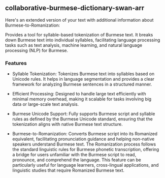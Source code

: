 ## collaborative-burmese-dictionary-swan-arr

Here's an extended version of your text with additional information about Burmese-to-Romanization:

Provides a tool for syllable-based tokenization of Burmese text. It breaks down Burmese text into individual syllables, facilitating language processing tasks such as text analysis, machine learning, and natural language processing (NLP) for Burmese.

### Features
- Syllable Tokenization: Tokenizes Burmese text into syllables based on Unicode rules. It helps in language segmentation and provides a clear framework for analyzing Burmese sentences in a structured manner.

- Efficient Processing: Designed to handle large text efficiently with minimal memory overhead, making it scalable for tasks involving big data or large-scale text analysis.

- Burmese Unicode Support: Fully supports Burmese script and syllable rules as defined by the Burmese Unicode standard, ensuring that the tokenization aligns with native Burmese text structure.

- Burmese-to-Romanization: Converts Burmese script into its Romanized equivalent, facilitating pronunciation guidance and helping non-native speakers understand Burmese text. The Romanization process follows the standard linguistic rules for Burmese phonetic transcription, offering a bridge for users unfamiliar with the Burmese script to read, pronounce, and comprehend the language. This feature can be particularly useful for language learners, cross-lingual applications, and linguistic studies that require Romanized Burmese text.
